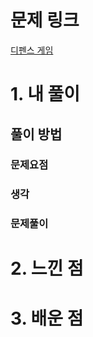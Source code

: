 # 문제 링크

[디펜스 게임](https://school.programmers.co.kr/learn/courses/30/lessons/142085)

# 1. 내 풀이

## 풀이 방법

### 문제요점

### 생각

### 문제풀이

# 2. 느낀 점

# 3. 배운 점
